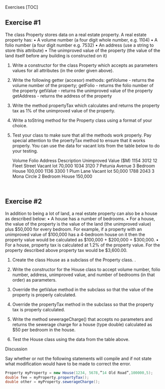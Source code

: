 Exercises
[TOC]



## Exercise #1 

The class Property stores data on a real estate property.   A real estate property has:
•	A volume number (a four digit whole number, e.g. 1104)
•	A folio number (a four digit number e.g. 7532)
•	An address (use a string to store this attribute)
•	The unimproved value of the property (the value of the land itself before any building is constructed on it)
 
1.	Write a constructor for the class Property which accepts as parameters values for all attributes (in the order given above).

2.	Write the following getter (accesor) methods:
	getVolume	-	returns the volume number of the property;
	getFolio	-	returns the folio number of the property
	getValue	-	returns the unimproved value of the property
	getAddress	-	returns the address of the property
	
1.	Write the method propertyTax which calculates and returns the property tax as 1% of the unimproved value of the property.

2.	Write a toString method for the Property class using a format of your choice.

3.	Test your class to make sure that all the methods work properly. Pay special attention to the proertyTax method to ensure that it works properly. You can use the data for vacant lots from the table below to do your testing.


    Volume	Folio	Address	Description	Unimproved
    Value ($M)
    1154	3012	12 Fleet Street	Vacant lot	70,000
    1034	3120	7 Petunia Avenue	3 Bedroom House	100,000
    1136	3300	1 Plum Lane	Vacant lot	50,000
    1788	2043	3 Mona Circle	2 Bedroom House	150,000
 
 
## Exercise #2 
In addition to being a lot of land, a real estate property can also be a house as described below:
•	A house has a number of bedrooms.
•	For a house, the value of the property is the value of the land (the unimproved value) plus $50,000 for every bedroom. For example, if a property with an unimproved value of $100,000 has a 4-bedroom house on it then the property value would be calculated as $100,000 + $200,000 = $300,000.
•	For a house, property tax is calculated at 1.2% of the property value. For the property described above property tax would be $3,600.00.  

1.	Create the class House as a subclass of the Property class.
. 
2.	Write the constructor for the House class to accept volume number, folio number, address, unimproved value, and number of bedrooms (in that order) as parameters.

3.	Override the getValue method in the subclass so that the value of the property is properly calculated. 

4.	Override the propertyTax method in the subclass so that the property tax is properly calculated.

5.	Write the method sewerageCharge() that accepts no parameters and returns the sewerage charge for a house (type double) calculated as $50 per bedroom in the house.


6.	Test the House class using the data from the table above.

Discussion

Say whether or not the following statements will compile and if not state what modification would have to be made to correct the error.

```java
Property myProperty = new House(1234, 5678,”14 Old Road”,100000,5);
double fee = myProperty.propertyTax();
double other = myProperty.sewerageCharge(); 
````
